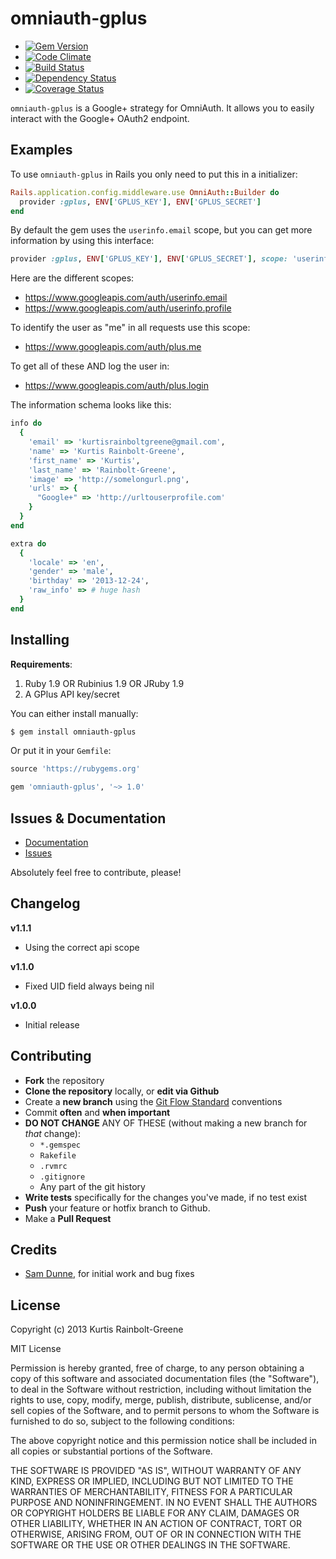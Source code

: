 omniauth-gplus
=========

  - [![Gem Version](https://badge.fury.io/rb/omniauth-gplus.png)](https://rubygems.org/gems/omniauth-gplus)
  - [![Code Climate](https://codeclimate.com/github/krainboltgreene/omniauth-gplus.png)](https://codeclimate.com/github/krainboltgreene/omniauth-gplus)
  - [![Build Status](https://travis-ci.org/krainboltgreene/omniauth-gplus.png)](https://travis-ci.org/krainboltgreene/omniauth-gplus)
  - [![Dependency Status](https://gemnasium.com/krainboltgreene/omniauth-gplus.png)](https://gemnasium.com/krainboltgreene/omniauth-gplus)
  - [![Coverage Status](https://coveralls.io/repos/krainboltgreene/omniauth-gplus/badge.png?branch=master)](https://coveralls.io/r/krainboltgreene/omniauth-gplus)

`omniauth-gplus` is a Google+ strategy for OmniAuth.
It allows you to easily interact with the Google+ OAuth2 endpoint.


Examples
--------

To use `omniauth-gplus` in Rails you only need to put this in a initializer:

``` ruby
Rails.application.config.middleware.use OmniAuth::Builder do
  provider :gplus, ENV['GPLUS_KEY'], ENV['GPLUS_SECRET']
end
```

By default the gem uses the `userinfo.email` scope, but you can get more information by using this interface:

``` ruby
provider :gplus, ENV['GPLUS_KEY'], ENV['GPLUS_SECRET'], scope: 'userinfo.email, userinfo.profile'
```

Here are the different scopes:

  - https://www.googleapis.com/auth/userinfo.email
  - https://www.googleapis.com/auth/userinfo.profile

To identify the user as "me" in all requests use this scope:

  - https://www.googleapis.com/auth/plus.me

To get all of these AND log the user in:

  - https://www.googleapis.com/auth/plus.login


The information schema looks like this:

``` ruby
info do
  {
    'email' => 'kurtisrainboltgreene@gmail.com',
    'name' => 'Kurtis Rainbolt-Greene',
    'first_name' => 'Kurtis',
    'last_name' => 'Rainbolt-Greene',
    'image' => 'http://somelongurl.png',
    'urls' => {
      "Google+" => 'http://urltouserprofile.com'
    }
  }
end

extra do
  {
    'locale' => 'en',
    'gender' => 'male',
    'birthday' => '2013-12-24',
    'raw_info' => # huge hash
  }
end
```


Installing
----------

**Requirements**:

  1. Ruby 1.9 OR Rubinius 1.9 OR JRuby 1.9
  2. A GPlus API key/secret

You can either install manually:

``` bash
$ gem install omniauth-gplus
```

Or put it in your `Gemfile`:

``` ruby
source 'https://rubygems.org'

gem 'omniauth-gplus', '~> 1.0'
```


Issues & Documentation
----------------------

* [Documentation](https://github.com/krainboltgreene/omniauth-gplus/wiki)
* [Issues](https://github.com/krainboltgreene/omniauth-gplus/issues)

Absolutely feel free to contribute, please!


Changelog
---------

**v1.1.1**

  * Using the correct api scope

**v1.1.0**

  * Fixed UID field always being nil

**v1.0.0**

  * Initial release


Contributing
------------

* **Fork** the repository
* **Clone the repository** locally, or **edit via Github**
* Create a **new branch** using the [Git Flow Standard](http://yakiloo.com/getting-started-git-flow/) conventions
* Commit **often** and **when important**
* **DO NOT CHANGE** ANY OF THESE (without making a new branch for *that* change):
  * `*.gemspec`
  * `Rakefile`
  * `.rvmrc`
  * `.gitignore`
  * Any part of the git history
* **Write tests** specifically for the changes you've made, if no test exist
* **Push** your feature or hotfix branch to Github.
* Make a **Pull Request**


Credits
-------

  - [Sam Dunne](https://github.com/samdunne), for initial work and bug fixes
  

License
-------

Copyright (c) 2013 Kurtis Rainbolt-Greene

MIT License

Permission is hereby granted, free of charge, to any person obtaining
a copy of this software and associated documentation files (the
"Software"), to deal in the Software without restriction, including
without limitation the rights to use, copy, modify, merge, publish,
distribute, sublicense, and/or sell copies of the Software, and to
permit persons to whom the Software is furnished to do so, subject to
the following conditions:

The above copyright notice and this permission notice shall be
included in all copies or substantial portions of the Software.

THE SOFTWARE IS PROVIDED "AS IS", WITHOUT WARRANTY OF ANY KIND,
EXPRESS OR IMPLIED, INCLUDING BUT NOT LIMITED TO THE WARRANTIES OF
MERCHANTABILITY, FITNESS FOR A PARTICULAR PURPOSE AND
NONINFRINGEMENT. IN NO EVENT SHALL THE AUTHORS OR COPYRIGHT HOLDERS BE
LIABLE FOR ANY CLAIM, DAMAGES OR OTHER LIABILITY, WHETHER IN AN ACTION
OF CONTRACT, TORT OR OTHERWISE, ARISING FROM, OUT OF OR IN CONNECTION
WITH THE SOFTWARE OR THE USE OR OTHER DEALINGS IN THE SOFTWARE.

